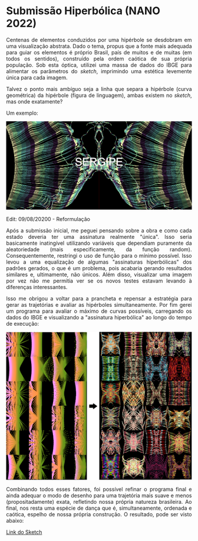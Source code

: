 # Submissão Hiperbólica (NANO 2022)
<p align="justify">
Centenas de elementos conduzidos por uma hipérbole se desdobram em uma visualização abstrata. Dado o tema, propus que a fonte mais adequada para guiar os elementos é próprio Brasil, país de muitos e de muitas (em todos os sentidos), construído pela ordem caótica de sua própria população. Sob esta óptica, utilizei uma massa de dados do IBGE para alimentar os parâmetros do <em>sketch</em>, imprimindo uma estética levemente única para cada imagem. 
</p>

<p align="justify">
Talvez o ponto mais ambíguo seja a linha que separa a hipérbole (curva geométrica) da hipérbole (figura de linguagem), ambas existem no <em>sketch</em>, mas onde exatamente?
</p>

Um exemplo:

![Alt text](NANO3/Original.png)

<p align="justify">
Edit: 09/08/20200 - Reformulação
</p>

<p align="justify">
Após a submissão inicial, me peguei pensando sobre a obra e como cada estado deveria ter uma assinatura realmente "única". Isso seria basicamente inatingível utilizando variáveis que dependiam puramente da aleatoriedade (mais especificamente, da função random). Consequentemente, restringi o uso de função para o mínimo possível. Isso levou a uma equalização de algumas "assinaturas hiperbólicas" dos padrões gerados, o que é um problema, pois acabaria gerando resultados similares e, ultimamente, não únicos. Além disso, visualizar uma imagem por vez não me permitia ver se os novos testes estavam levando à diferenças interessantes.
</p>

<p align="justify">
Isso me obrigou a voltar para a prancheta e repensar a estratégia para gerar as trajetórias e avaliar as hipérboles simultaneamente. Por fim gerei um programa para avaliar o máximo de curvas possíveis, carregando os dados do IBGE e visualizando a "assinatura hiperbólica" ao longo do tempo de execução:
</p>

![Alt text](NANO3/HypsSkelAdj.png)

<p align="justify">
Combinando todos esses fatores, foi possível refinar o programa final e ainda adequar o modo de desenho para uma trajetória mais suave e menos (propositadamente) exata, refletindo nossa própria natureza brasileira. Ao final, nos resta uma espécie de dança que é, simultaneamente, ordenada e caótica, espelho de nossa própria construção. O resultado, pode ser visto abaixo:
</p>

[Link do Sketch](https://mateusberruezo.github.io/Nano2022/NANO3/index.html)
